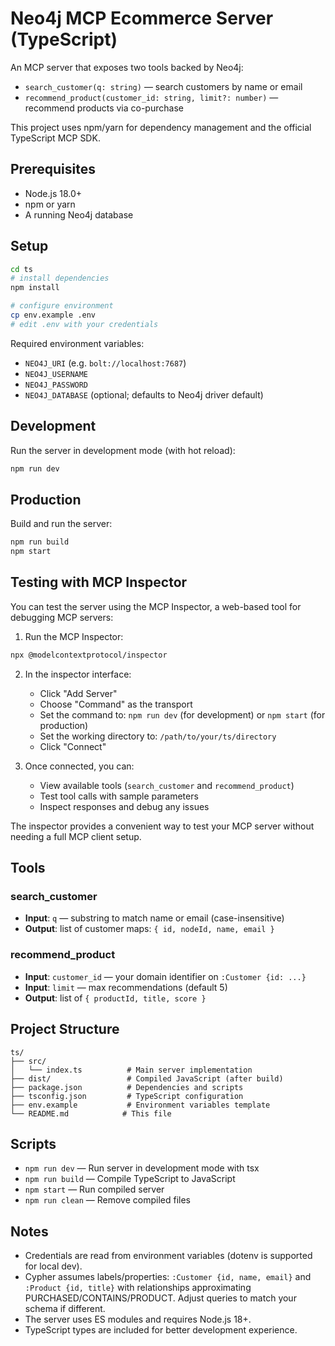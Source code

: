 # Neo4j MCP Ecommerce Server (TypeScript)

An MCP server that exposes two tools backed by Neo4j:

- `search_customer(q: string)` — search customers by name or email
- `recommend_product(customer_id: string, limit?: number)` — recommend products via co-purchase

This project uses npm/yarn for dependency management and the official TypeScript MCP SDK.

## Prerequisites

- Node.js 18.0+
- npm or yarn
- A running Neo4j database

## Setup

```bash
cd ts
# install dependencies
npm install

# configure environment
cp env.example .env
# edit .env with your credentials
```

Required environment variables:

- `NEO4J_URI` (e.g. `bolt://localhost:7687`)
- `NEO4J_USERNAME`
- `NEO4J_PASSWORD`
- `NEO4J_DATABASE` (optional; defaults to Neo4j driver default)

## Development

Run the server in development mode (with hot reload):

```bash
npm run dev
```

## Production

Build and run the server:

```bash
npm run build
npm start
```

## Testing with MCP Inspector

You can test the server using the MCP Inspector, a web-based tool for debugging MCP servers:

1. Run the MCP Inspector:
```bash
npx @modelcontextprotocol/inspector
```

2. In the inspector interface:
   - Click "Add Server"
   - Choose "Command" as the transport
   - Set the command to: `npm run dev` (for development) or `npm start` (for production)
   - Set the working directory to: `/path/to/your/ts/directory`
   - Click "Connect"

3. Once connected, you can:
   - View available tools (`search_customer` and `recommend_product`)
   - Test tool calls with sample parameters
   - Inspect responses and debug any issues

The inspector provides a convenient way to test your MCP server without needing a full MCP client setup.

## Tools

### search_customer
- **Input**: `q` — substring to match name or email (case-insensitive)
- **Output**: list of customer maps: `{ id, nodeId, name, email }`

### recommend_product
- **Input**: `customer_id` — your domain identifier on `:Customer {id: ...}`
- **Input**: `limit` — max recommendations (default 5)
- **Output**: list of `{ productId, title, score }`

## Project Structure

```
ts/
├── src/
│   └── index.ts          # Main server implementation
├── dist/                 # Compiled JavaScript (after build)
├── package.json          # Dependencies and scripts
├── tsconfig.json         # TypeScript configuration
├── env.example           # Environment variables template
└── README.md            # This file
```

## Scripts

- `npm run dev` — Run server in development mode with tsx
- `npm run build` — Compile TypeScript to JavaScript
- `npm start` — Run compiled server
- `npm run clean` — Remove compiled files

## Notes

- Credentials are read from environment variables (dotenv is supported for local dev).
- Cypher assumes labels/properties: `:Customer {id, name, email}` and `:Product {id, title}` with relationships approximating PURCHASED/CONTAINS/PRODUCT. Adjust queries to match your schema if different.
- The server uses ES modules and requires Node.js 18+.
- TypeScript types are included for better development experience.
